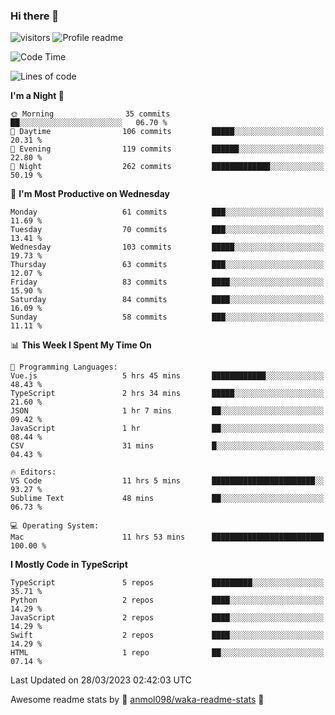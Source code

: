 ### Hi there 👋  
![visitors](https://visitor-badge.laobi.icu/badge?page_id=leverglowh) ![Profile readme](https://github.com/leverglowh/leverglowh/workflows/Profile%20readme/badge.svg?branch=master)

<!--START_SECTION:waka-->
![Code Time](http://img.shields.io/badge/Code%20Time-1%2C999%20hrs%2058%20mins-blue)

![Lines of code](https://img.shields.io/badge/From%20Hello%20World%20I%27ve%20Written-193.1%20thousand%20lines%20of%20code-blue)

**I'm a Night 🦉** 

```text
🌞 Morning                35 commits          ██░░░░░░░░░░░░░░░░░░░░░░░   06.70 % 
🌆 Daytime                106 commits         █████░░░░░░░░░░░░░░░░░░░░   20.31 % 
🌃 Evening                119 commits         ██████░░░░░░░░░░░░░░░░░░░   22.80 % 
🌙 Night                  262 commits         █████████████░░░░░░░░░░░░   50.19 % 
```
📅 **I'm Most Productive on Wednesday** 

```text
Monday                   61 commits          ███░░░░░░░░░░░░░░░░░░░░░░   11.69 % 
Tuesday                  70 commits          ███░░░░░░░░░░░░░░░░░░░░░░   13.41 % 
Wednesday                103 commits         █████░░░░░░░░░░░░░░░░░░░░   19.73 % 
Thursday                 63 commits          ███░░░░░░░░░░░░░░░░░░░░░░   12.07 % 
Friday                   83 commits          ████░░░░░░░░░░░░░░░░░░░░░   15.90 % 
Saturday                 84 commits          ████░░░░░░░░░░░░░░░░░░░░░   16.09 % 
Sunday                   58 commits          ███░░░░░░░░░░░░░░░░░░░░░░   11.11 % 
```


📊 **This Week I Spent My Time On** 

```text
💬 Programming Languages: 
Vue.js                   5 hrs 45 mins       ████████████░░░░░░░░░░░░░   48.43 % 
TypeScript               2 hrs 34 mins       █████░░░░░░░░░░░░░░░░░░░░   21.60 % 
JSON                     1 hr 7 mins         ██░░░░░░░░░░░░░░░░░░░░░░░   09.42 % 
JavaScript               1 hr                ██░░░░░░░░░░░░░░░░░░░░░░░   08.44 % 
CSV                      31 mins             █░░░░░░░░░░░░░░░░░░░░░░░░   04.43 % 

🔥 Editors: 
VS Code                  11 hrs 5 mins       ███████████████████████░░   93.27 % 
Sublime Text             48 mins             ██░░░░░░░░░░░░░░░░░░░░░░░   06.73 % 

💻 Operating System: 
Mac                      11 hrs 53 mins      █████████████████████████   100.00 % 
```

**I Mostly Code in TypeScript** 

```text
TypeScript               5 repos             █████████░░░░░░░░░░░░░░░░   35.71 % 
Python                   2 repos             ████░░░░░░░░░░░░░░░░░░░░░   14.29 % 
JavaScript               2 repos             ████░░░░░░░░░░░░░░░░░░░░░   14.29 % 
Swift                    2 repos             ████░░░░░░░░░░░░░░░░░░░░░   14.29 % 
HTML                     1 repo              ██░░░░░░░░░░░░░░░░░░░░░░░   07.14 % 
```




 Last Updated on 28/03/2023 02:42:03 UTC
<!--END_SECTION:waka-->


Awesome readme stats by :star2: [anmol098/waka-readme-stats](https://github.com/anmol098/waka-readme-stats) :star2:
